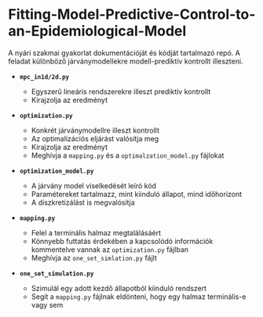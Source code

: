 # Fitting-Model-Predictive-Control-to-an-Epidemiological-Model
A nyári szakmai gyakorlat dokumentációját és kódját tartalmazó repó. A feladat különböző járványmodellekre modell-prediktív kontrollt illeszteni.
- **`mpc_in1d/2d.py`**
  - Egyszerű lineáris rendszerekre illeszt prediktív kontrollt
  - Kirajzolja az eredményt

- **`optimization.py`**
  - Konkrét járványmodellre illeszt kontrollt
  - Az optimalizációs eljárást valósítja meg
  - Kirajzolja az eredményt
  - Meghívja a `mapping.py` és a `optimalzation_model.py` fájlokat
    
- **`optimization_model.py`**
  - A járvány model viselkedését leíró kód
  - Paramétereket tartalmazz, mint kiinduló állapot, mind időhorizont
  - A diszkretizálást is megvalósítja


- **`mapping.py`**
  - Felel a terminális halmaz megtalálásáért
  - Könnyebb futtatás érdekében a kapcsolódó információk kommentelve vannak az `optimization.py` fájlban
  - Meghívja az `one_set_simlation.py` fájlt

- **`one_set_simulation.py`**
  - Szimulál egy adott kezdő állapotból kiinduló rendszert
  - Segít a `mapping.py` fájlnak eldönteni, hogy egy halmaz terminális-e vagy sem
